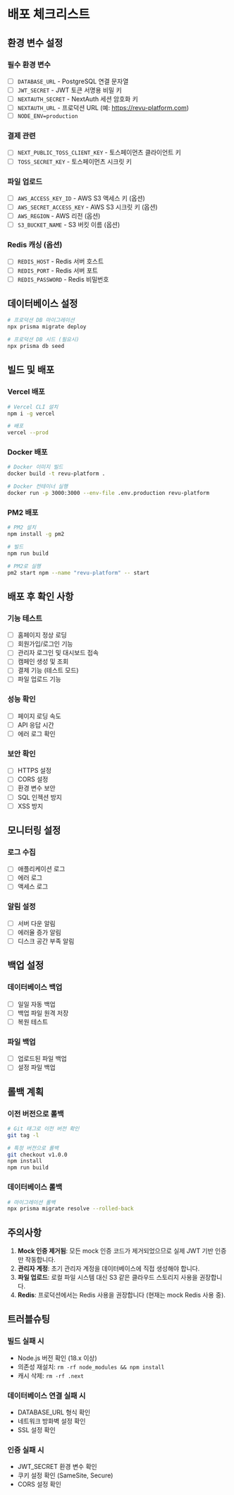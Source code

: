# 배포 체크리스트

## 환경 변수 설정

### 필수 환경 변수
- [ ] `DATABASE_URL` - PostgreSQL 연결 문자열
- [ ] `JWT_SECRET` - JWT 토큰 서명용 비밀 키
- [ ] `NEXTAUTH_SECRET` - NextAuth 세션 암호화 키
- [ ] `NEXTAUTH_URL` - 프로덕션 URL (예: https://revu-platform.com)
- [ ] `NODE_ENV=production`

### 결제 관련
- [ ] `NEXT_PUBLIC_TOSS_CLIENT_KEY` - 토스페이먼츠 클라이언트 키
- [ ] `TOSS_SECRET_KEY` - 토스페이먼츠 시크릿 키

### 파일 업로드
- [ ] `AWS_ACCESS_KEY_ID` - AWS S3 액세스 키 (옵션)
- [ ] `AWS_SECRET_ACCESS_KEY` - AWS S3 시크릿 키 (옵션)
- [ ] `AWS_REGION` - AWS 리전 (옵션)
- [ ] `S3_BUCKET_NAME` - S3 버킷 이름 (옵션)

### Redis 캐싱 (옵션)
- [ ] `REDIS_HOST` - Redis 서버 호스트
- [ ] `REDIS_PORT` - Redis 서버 포트
- [ ] `REDIS_PASSWORD` - Redis 비밀번호

## 데이터베이스 설정

```bash
# 프로덕션 DB 마이그레이션
npx prisma migrate deploy

# 프로덕션 DB 시드 (필요시)
npx prisma db seed
```

## 빌드 및 배포

### Vercel 배포
```bash
# Vercel CLI 설치
npm i -g vercel

# 배포
vercel --prod
```

### Docker 배포
```bash
# Docker 이미지 빌드
docker build -t revu-platform .

# Docker 컨테이너 실행
docker run -p 3000:3000 --env-file .env.production revu-platform
```

### PM2 배포
```bash
# PM2 설치
npm install -g pm2

# 빌드
npm run build

# PM2로 실행
pm2 start npm --name "revu-platform" -- start
```

## 배포 후 확인 사항

### 기능 테스트
- [ ] 홈페이지 정상 로딩
- [ ] 회원가입/로그인 기능
- [ ] 관리자 로그인 및 대시보드 접속
- [ ] 캠페인 생성 및 조회
- [ ] 결제 기능 (테스트 모드)
- [ ] 파일 업로드 기능

### 성능 확인
- [ ] 페이지 로딩 속도
- [ ] API 응답 시간
- [ ] 에러 로그 확인

### 보안 확인
- [ ] HTTPS 설정
- [ ] CORS 설정
- [ ] 환경 변수 보안
- [ ] SQL 인젝션 방지
- [ ] XSS 방지

## 모니터링 설정

### 로그 수집
- [ ] 애플리케이션 로그
- [ ] 에러 로그
- [ ] 액세스 로그

### 알림 설정
- [ ] 서버 다운 알림
- [ ] 에러율 증가 알림
- [ ] 디스크 공간 부족 알림

## 백업 설정

### 데이터베이스 백업
- [ ] 일일 자동 백업
- [ ] 백업 파일 원격 저장
- [ ] 복원 테스트

### 파일 백업
- [ ] 업로드된 파일 백업
- [ ] 설정 파일 백업

## 롤백 계획

### 이전 버전으로 롤백
```bash
# Git 태그로 이전 버전 확인
git tag -l

# 특정 버전으로 롤백
git checkout v1.0.0
npm install
npm run build
```

### 데이터베이스 롤백
```bash
# 마이그레이션 롤백
npx prisma migrate resolve --rolled-back
```

## 주의사항

1. **Mock 인증 제거됨**: 모든 mock 인증 코드가 제거되었으므로 실제 JWT 기반 인증만 작동합니다.
2. **관리자 계정**: 초기 관리자 계정을 데이터베이스에 직접 생성해야 합니다.
3. **파일 업로드**: 로컬 파일 시스템 대신 S3 같은 클라우드 스토리지 사용을 권장합니다.
4. **Redis**: 프로덕션에서는 Redis 사용을 권장합니다 (현재는 mock Redis 사용 중).

## 트러블슈팅

### 빌드 실패 시
- Node.js 버전 확인 (18.x 이상)
- 의존성 재설치: `rm -rf node_modules && npm install`
- 캐시 삭제: `rm -rf .next`

### 데이터베이스 연결 실패 시
- DATABASE_URL 형식 확인
- 네트워크 방화벽 설정 확인
- SSL 설정 확인

### 인증 실패 시
- JWT_SECRET 환경 변수 확인
- 쿠키 설정 확인 (SameSite, Secure)
- CORS 설정 확인
